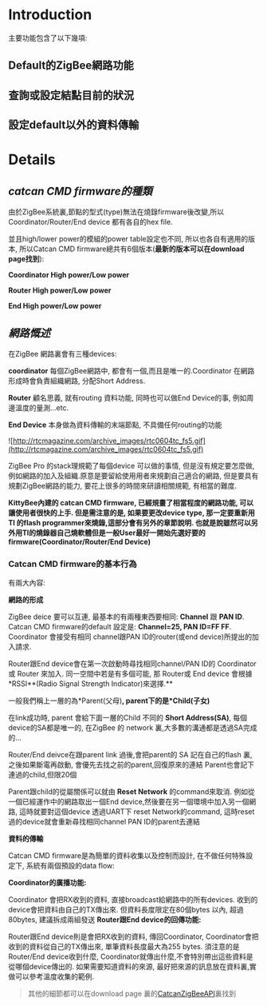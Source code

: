 # Introduction #
主要功能包含了以下幾項:

## Default的ZigBee網路功能 ##
## 查詢或設定結點目前的狀況 ##
## 設定default以外的資料傳輸 ##



# Details #
## _catcan CMD firmware的種類_ ##

由於ZigBee系統裏,節點的型式(type)無法在燒錄firmware後改變,所以 Coordinator/Router/End device 都有各自的hex file.

並且high/lower power的模組的power table設定也不同, 所以也各自有適用的版本, 所以Catcan CMD firmware總共有6個版本(**最新的版本可以在download page找到**):

**Coordinator High power/Low power**

**Router High power/Low power**

**End High power/Low power**

## _網路慨述_ ##

在ZigBee 網路裏會有三種devices:

**coordinator**
每個ZigBee網路中, 都會有一個,而且是唯一的.Coordinator 在網路形成時會負責組織網路, 分配Short Address.

**Router** 顧名思義, 就有routing 資料功能, 同時也可以做End Device的事, 例如周邊溫度的量測...etc.

**End Device** 本身做為資料傳輸的末端節點, 不具備任何routing的功能

![http://rtcmagazine.com/archive_images/rtc0604tc_fs5.gif](http://rtcmagazine.com/archive_images/rtc0604tc_fs5.gif)

ZigBee Pro 的stack理規範了每個device 可以做的事情, 但是沒有規定要怎麼做, 例如網路的加入及組織.原意是要留給使用用者來規劃自己適合的網路, 但是要具有規劃ZigBee網路的能力, 要花上很多的時間來研讀相關規範, 有相當的難度.

**KittyBee內建的 catcan CMD firmware, 已經規畫了相當程度的網路功能, 可以讓使用者很快的上手. 但是需注意的是, 如果要更改device type, 那一定要重新用TI 的flash programmer來燒錄,這部分會有另外的章節說明. 也就是說雖然可以另外用TI的燒錄器自己燒軟體但是一般User最好一開始先選好要的firmware(Coordinator/Router/End Device)**

### Catcan CMD firmware的基本行為 ###
有兩大內容:

**網路的形成**

ZigBee deice 要可以互連, 最基本的有兩種東西要相同: **Channel** 跟 **PAN ID**. Catcan CMD firmware的default 設定是: **Channel=25, PAN ID=FF FF**.
Coordinator 會接受有相同 channel跟PAN ID的router(或end device)所提出的加入請求.

Router跟End device會在第一次啟動時尋找相同channel/PAN ID的 Coordinator 或 Router 來加入. 同一空間中若是有多個可能, 那 Router或 End device 會根據\*RSSI**(Radio Signal Strength Indicator)來選擇.**

一般我們稱上一層的為\*Parent(父母)**, parent下的是\*Child(子女)**

在link成功時, parent 會給下面一層的Child 不同的 **Short Address(SA)**, 每個device的SA都是唯一的, 在ZigBee 的 network 裏,大多數的溝通都是透過SA完成的...

Router/End deivce在跟parent link 過後,會把parent的 SA 記在自己的flash 裏, 之後如果斷電再啟動, 會優先去找之前的parent,回復原來的連結
Parent也會記下連過的child,但限20個

Parent跟child的從屬關係可以就由 **Reset Network** 的command來取消. 例如從一個已經運作中的網路取出一個End device,然後要在另一個環境中加入另一個網路, 這時就要對這個device 透過UART下 reset Network的command, 這時reset過的device就會重新尋找相同channel PAN ID的parent去連結

**資料的傳輸**

Catcan CMD firmware是為簡單的資料收集以及控制而設計, 在不做任何特殊設定下, 系統有兩個預設的data flow:

**Coordinator的廣播功能:**

Coordinator 會把RX收到的資料, 直接broadcast給網路中的所有devices. 收到的device會把資料由自己的TX傳出來. 但資料長度限定在80個bytes 以內, 超過80bytes, 建議拆成兩組發送
**Router跟End device的回傳功能:**

Router跟End device則是會把RX收到的資料, 傳回Coordinator, Coordinator會把收到的資料從自己的TX傳出來, 單筆資料長度最大為255 bytes. 須注意的是Router/End device收到什麼, Coordinator就傳出什麼,不會特別帶出這些資料是從哪個device傳出的. 如果需要知道資料的來源, 最好把來源的訊息放在資料裏,實做可以參考溫度收集的範例.



> 其他的細節都可以在download page 裏的[CatcanZigBeeAPI](http://code.google.com/p/kittybee/downloads/detail?name=Catcan%20ZigBee%20API.doc&can=2&q=)裏找到